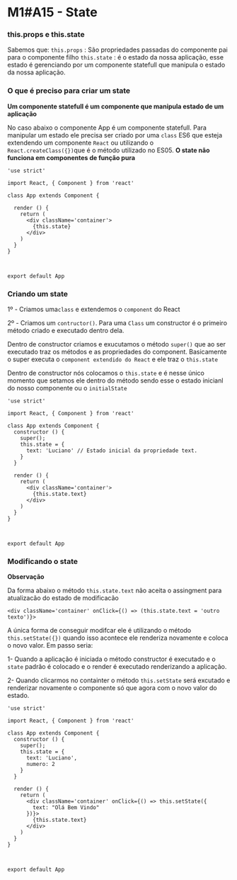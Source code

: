 # M1#A15 - State


### this.props e this.state

Sabemos que:
`this.props` : São propriedades passadas do componente pai para o componente filho
`this.state` : é o estado da nossa aplicação, esse estado é gerenciando por um componente statefull que manipula o estado da nossa aplicação.

### O que é preciso para criar um state

**Um componente statefull é um componente que manipula estado de um aplicação**

No caso abaixo o componente App é um componente statefull. Para manipular um estado ele precisa ser criado por uma `class` ES6 que esteja extendendo um componente `React` ou utilizando o `React.createClass({})`que é o método utilizado no ES05. **O state não funciona em componentes de função pura**
```
'use strict'

import React, { Component } from 'react'

class App extends Component {

  render () {
    return (
      <div className='container'>
        {this.state}
      </div>
    )
  }
}



export default App

```

### Criando um state

1º - Criamos uma`class` e extendemos o `component` do React

2º - Criamos um `contructor()`.
Para uma `Class` um constructor é o primeiro método criado e executado dentro dela.

Dentro de constructor criamos e exucutamos o método `super()` que ao ser executado traz os métodos e as propriedades do component. Basicamente o super executa o `component extendido do React` e ele traz o `this.state`

Dentro de constructor nós colocamos o `this.state` e é nesse único momento que setamos ele dentro do método sendo esse o estado inicianl do nosso componente ou o `initialState`

```
'use strict'

import React, { Component } from 'react'

class App extends Component {
  constructor () {
    super();
    this.state = {
      text: 'Luciano' // Estado inicial da propriedade text.
    }
  }

  render () {
    return (
      <div className='container'>
        {this.state.text}
      </div>
    )
  }
}



export default App
```

### Modificando o state

**Observação**

Da forma abaixo o método `this.state.text` não aceita o assingment para atualizacão do estado de modificacão
```
<div className='container' onClick={() => (this.state.text = 'outro texto')}>
```

A única forma de conseguir modifcar ele é utilizando o método `this.setState({})` quando isso acontece ele renderiza novamente e coloca o novo valor. Em passo seria:

1- Quando a aplicação é iniciada o método constructor é executado e o `state` padrão é colocado e o render é executado renderizando a aplicação.

2- Quando clicarmos no containter o método `this.setState` será excutado e renderizar novamente o componente só que agora com o novo valor do estado.

```
'use strict'

import React, { Component } from 'react'

class App extends Component {
  constructor () {
    super();
    this.state = {
      text: 'Luciano',
      numero: 2
    }
  }

  render () {
    return (
      <div className='container' onClick={() => this.setState({
        text: "Olá Bem Vindo"
      })}>
        {this.state.text}
      </div>
    )
  }
}



export default App
```
